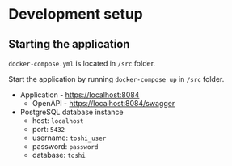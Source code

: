 # Development setup

## Starting the application

`docker-compose.yml` is located in `/src` folder.

Start the application by running `docker-compose up` in `/src` folder.

- Application - <https://localhost:8084>
  - OpenAPI - <https://localhost:8084/swagger>
- PostgreSQL database instance
  - host: `localhost`
  - port: `5432`
  - username: `toshi_user`
  - password: `password`
  - database: `toshi`
